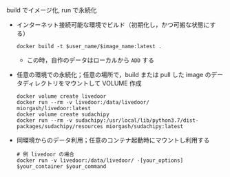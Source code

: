 build でイメージ化, run で永続化

- インターネット接続可能な環境でビルド（初期化し，かつ可搬な状態にする）

    `docker build -t $user_name/$image_name:latest .`

  - この時，自作のデータはローカルから `ADD` する

- 任意の環境での永続化；任意の場所で，build または pull した image のデータディレクトリをマウントして VOLUME 作成

    ```
    docker volume create livedoor
    docker run --rm -v livedoor:/data/livedoor/ miorgash/livedoor:latest
    docker volume create sudachipy
    docker run --rm -v sudachipy:/usr/local/lib/python3.7/dist-packages/sudachipy/resources miorgash/sudachipy:latest
    ```

- 同環境からのデータ利用；任意のコンテナ起動時にマウントし利用する

    ```
    # 例 livedoor の場合
    docker run -v livedoor:/data/livedoor/ -[your_options] $your_container $your_command
    ```
